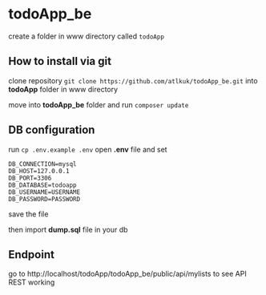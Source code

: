 # todoApp_be
create a folder in www directory called `todoApp`

## How to install via git
clone repository `git clone https://github.com/atlkuk/todoApp_be.git` into **todoApp** folder in www directory

move into **todoApp_be** folder and run `composer update`

## DB configuration
run `cp .env.example .env`
open **.env** file and set 
```
DB_CONNECTION=mysql
DB_HOST=127.0.0.1
DB_PORT=3306
DB_DATABASE=todoapp
DB_USERNAME=USERNAME
DB_PASSWORD=PASSWORD
```
save the file

then import **dump.sql** file in your db

## Endpoint
go to http://localhost/todoApp/todoApp_be/public/api/mylists to see API REST working
